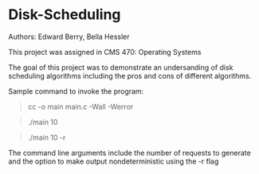 # Disk-Scheduling

Authors: Edward Berry, Bella Hessler

This project was assigned in CMS 470: Operating Systems

The goal of this project was to demonstrate an undersanding of disk scheduling algorithms including the pros and cons of different algorithms. 

Sample command to invoke the program:
  > cc -o main main.c -Wall -Werror

  > ./main 10

  > ./main 10 -r

   The command line arguments include the number of requests to generate and the option to make output nondeterministic using the -r flag

   
